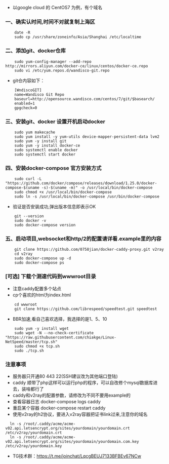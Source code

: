 ﻿- 以google cloud 的 CentOS7 为例，有个域名
### 一、确实认时间,时间不对就复制上海区
```
    date -R
    sudo cp /usr/share/zoneinfo/Asia/Shanghai /etc/localtime    
```
### 二、添加git、docker仓库
```
    sudo yum-config-manager --add-repo http://mirrors.aliyun.com/docker-ce/linux/centos/docker-ce.repo
    sudo vi /etc/yum.repos.d/wandisco-git.repo
```    
- git仓内容如下：
```
    [WndiscoGIT]
    name=Wandisco Git Repo
    baseurl=http://opensource.wandisco.com/centos/7/git/$basearch/
    enabled=1
    gpgcheck=0
```
### 三、安装git、docker 设置开机启动docker
```
    sudo yum makecache
    sudo yum install -y yum-utils device-mapper-persistent-data lvm2
    sudo yum -y install git
    sudo yum -y install docker-ce
    sudo systemctl enable docker
    sudo systemctl start docker
```
### 四、安装docker-compose 官方安装方式
```
    sudo curl -L "https://github.com/docker/compose/releases/download/1.25.0/docker-compose-$(uname -s)-$(uname -m)" -o /usr/local/bin/docker-compose
    sudo chmod +x /usr/local/bin/docker-compose
    sudo ln -s /usr/local/bin/docker-compose /usr/bin/docker-compose
```
- 验证是否安装成功,弹出版本信息即表示OK
```
    git --version
    sudo docker -v
    sudo docker-compose version
```
### 五、启动项目,websocket和http/2的配置请详看.example里的内容
```
    git clone https://github.com/0758jian/docker-caddy-proxy.git v2ray
    cd v2ray
    sudo docker-compose up -d
    sudo docker-compose ps
```
### [可选] 下载个测速代码到wwwroot目录
- 注意caddy配置多个站点
- cp个喜欢的html为index.html
```
    cd wwwroot
    git clone https://github.com/librespeed/speedtest.git speedtest
```
- BBR加速,看自己喜欢选择，我选择的是1、5、10
```
    sudo yum -y install wget
    sudo wget -N --no-check-certificate "https://raw.githubusercontent.com/chiakge/Linux-NetSpeed/master/tcp.sh"
    sudo chmod +x tcp.sh
    sudo ./tcp.sh
```

### 注意事项
- 服务器只开通80 443 22(SSH建议改为其他端口登陆)
- caddy 顺带了php这样可以运行php的程序，可以自改修个mysql数据库进去，装啥都行了
- caddy和v2ray的配置参数，请修改为不同不要用example的
- 查看容器日志 docker-compose logs caddy
- 重启某个容器 docker-compose restart caddy
- 使用v2ray的h2协议，要进入v2ray容器把证书link过来,注意你的域名
```
  ln -s /root/.caddy/acme/acme-v02.api.letsencrypt.org/sites/yourdomain/yourdomain.crt /etc/v2ray/yourdomain.crt
  ln -s /root/.caddy/acme/acme-v02.api.letsencrypt.org/sites/yourdomain/yourdomain.com.key /etc/v2ray/yourdomain.key
```

- TG技术群：https://t.me/joinchat/LqcgBEUJ7133BFBEv67NCw